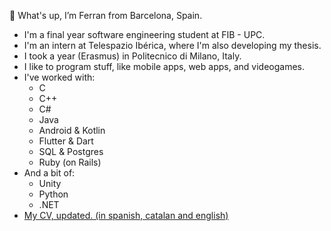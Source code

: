 👋 What's up, I’m Ferran from Barcelona, Spain.
<!--- - 🌱 I’m currently learning ...
- 💞️ I’m looking to collaborate on ...
- 📫 How to reach me ...
--->
- I'm a final year software engineering student at FIB - UPC.
- I'm an intern at Telespazio Ibérica, where I'm also developing my thesis.
- I took a year (Erasmus) in Politecnico di Milano, Italy.
- I like to program stuff, like mobile apps, web apps, and videogames.
- I've worked with:
  - C
  - C++
  - C#
  - Java
  - Android & Kotlin
  - Flutter & Dart
  - SQL & Postgres
  - Ruby (on Rails)
- And a bit of:
  - Unity
  - Python
  - .NET
- [My CV, updated. (in spanish, catalan and english)](https://github.com/Ferran00/CV)

<!---
Ferran00/Ferran00 is a ✨ special ✨ repository because its `README.md` (this file) appears on your GitHub profile.
You can click the Preview link to take a look at your changes.
--->
